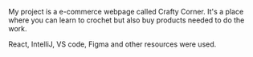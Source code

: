 My project is a e-commerce webpage called Crafty Corner. It's a place where you can learn to crochet but also buy products needed to do the work.

React, IntelliJ, VS code, Figma and other resources were used. 